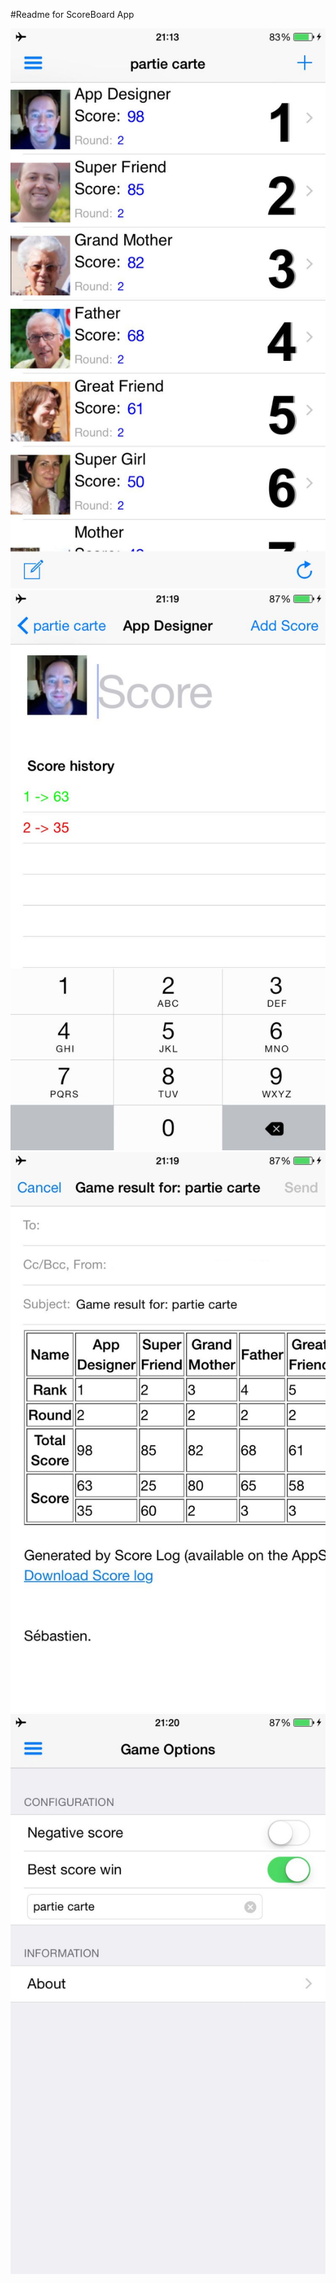 #Readme for ScoreBoard App

![Alt text](Screenshots/1.jpg?raw=true "Score list") ![Alt text](Screenshots/2.jpg?raw=true "Add score") 
![Alt text](Screenshots/3.jpg?raw=true "Options") ![Alt text](Screenshots/4.jpg?raw=true "Menu") 
